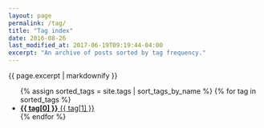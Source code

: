 ```yaml
---
layout: page
permalink: /tag/
title: "Tag index"
date: 2016-08-26
last_modified_at: 2017-06-19T09:19:44-04:00
excerpt: "An archive of posts sorted by tag frequency."
---
```


{{ page.excerpt | markdownify }}

<ul class="entries__columns">
  {% assign sorted_tags = site.tags | sort_tags_by_name %}
  {% for tag in sorted_tags %}
    <li>
      <a href="/tag/{{ tag[0] | replace:' ','-' | downcase }}/">
        <strong>{{ tag[0] }}</strong> <span class="count">{{ tag[1] }}</span>
      </a>
    </li>
  {% endfor %}
</ul>
